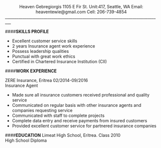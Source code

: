 <center>Heaven Gebregiorgis  
1105 E Fir St. Unit:417, Seattle, WA   
Email: heaventewie@gmail.com   
    	                                                                                                                    Cell:   206-739-4854</center>  
                                                                                                                          _________________________________________________________________________________									

####**SKILLS PROFILE**

* Excellent customer service skills
* 2 years Insurance agent  work experience
* Possess leadership qualities 
* Punctual with great work ethics
* Certified in Chartered Insurance Institution (CII)


####**WORK EXPERIENCE** 

ZERE Insurance, Eritrea 02/2014-09/2016  
Insurance Agent  

* Made sure all insurance customers received professional and quality service 
* Communicated on regular basis with other insurance agents and companies requesting service
* Communicated with staff to complete projects  
* Complete data entry and receive payments from insured customers 
* Provided excellent customer service for partnered insurance companies 

####**EDUCATION**
Limeat High School, Eritrea. Class 2010  
High School Diploma 

